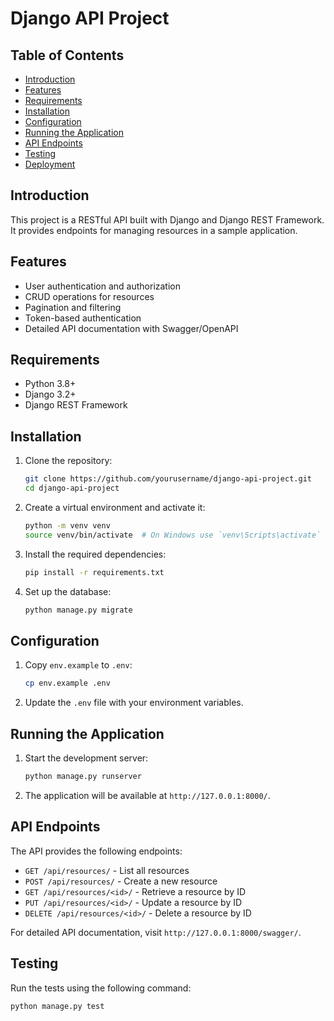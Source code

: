 # Django API Project

## Table of Contents
- [Introduction](#introduction)
- [Features](#features)
- [Requirements](#requirements)
- [Installation](#installation)
- [Configuration](#configuration)
- [Running the Application](#running-the-application)
- [API Endpoints](#api-endpoints)
- [Testing](#testing)
- [Deployment](#deployment)

## Introduction
This project is a RESTful API built with Django and Django REST Framework. It provides endpoints for managing resources in a sample application.

## Features
- User authentication and authorization
- CRUD operations for resources
- Pagination and filtering
- Token-based authentication
- Detailed API documentation with Swagger/OpenAPI

## Requirements
- Python 3.8+
- Django 3.2+
- Django REST Framework

## Installation
1. Clone the repository:
    ```bash
    git clone https://github.com/yourusername/django-api-project.git
    cd django-api-project
    ```

2. Create a virtual environment and activate it:
    ```bash
    python -m venv venv
    source venv/bin/activate  # On Windows use `venv\Scripts\activate`
    ```

3. Install the required dependencies:
    ```bash
    pip install -r requirements.txt
    ```

4. Set up the database:
    ```bash
    python manage.py migrate
    ```

## Configuration
1. Copy `env.example` to `.env`:
    ```bash
    cp env.example .env
    ```

2. Update the `.env` file with your environment variables.

## Running the Application
1. Start the development server:
    ```bash
    python manage.py runserver
    ```

2. The application will be available at `http://127.0.0.1:8000/`.

## API Endpoints
The API provides the following endpoints:

- `GET /api/resources/` - List all resources
- `POST /api/resources/` - Create a new resource
- `GET /api/resources/<id>/` - Retrieve a resource by ID
- `PUT /api/resources/<id>/` - Update a resource by ID
- `DELETE /api/resources/<id>/` - Delete a resource by ID

For detailed API documentation, visit `http://127.0.0.1:8000/swagger/`.

## Testing
Run the tests using the following command:
```bash
python manage.py test
